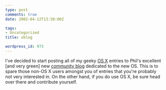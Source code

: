 ```yaml
---
type: post
comments: true
date: 2002-04-12T13:50:00Z

tags:
- Uncategorized
title: xblog

wordpress_id: 973
---
```


I've decided to start posting all of my geeky [OS X](http://www.apple.com/macosx/) entries to Phil's excellent [and very green] new [community blog](http://www.xlab.co.uk/macosx/) dedicated to the new OS. This is to spare those non-OS X users amongst you of entries that you're probably not very interested in. On the other hand, if you do use OS X, be sure head over there and contribute yourself. 
